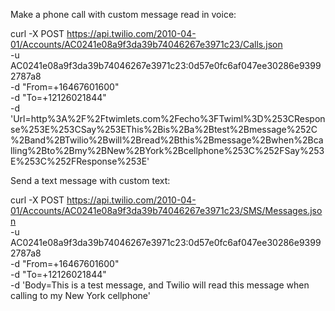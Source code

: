  Make a phone call with custom message read in voice:

 curl -X POST https://api.twilio.com/2010-04-01/Accounts/AC0241e08a9f3da39b74046267e3971c23/Calls.json \
   -u AC0241e08a9f3da39b74046267e3971c23:0d57e0fc6af047ee30286e93992787a8 \
   -d "From=+16467601600" \
   -d "To=+12126021844" \
   -d 'Url=http%3A%2F%2Ftwimlets.com%2Fecho%3FTwiml%3D%253CResponse%253E%253CSay%253EThis%2Bis%2Ba%2Btest%2Bmessage%252C%2Band%2BTwilio%2Bwill%2Bread%2Bthis%2Bmessage%2Bwhen%2Bcalling%2Bto%2Bmy%2BNew%2BYork%2Bcellphone%253C%252FSay%253E%253C%252FResponse%253E'


Send a text message with custom text:

   curl -X POST https://api.twilio.com/2010-04-01/Accounts/AC0241e08a9f3da39b74046267e3971c23/SMS/Messages.json \
    -u AC0241e08a9f3da39b74046267e3971c23:0d57e0fc6af047ee30286e93992787a8 \
    -d "From=+16467601600" \
    -d "To=+12126021844" \
    -d 'Body=This is a test message, and Twilio will read this message when calling to my New York cellphone'
